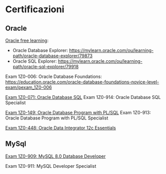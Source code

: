 # Certificazioni

## Oracle

[Oracle free learning](https://education.oracle.com/learning-explorer):
- Oracle Database Explorer: https://mylearn.oracle.com/ou/learning-path/oracle-database-explorer/79873
- Oracle SQL Explorer: https://mylearn.oracle.com/ou/learning-path/oracle-sql-explorer/79918


Exam 1Z0-006: Oracle Database Foundations: https://education.oracle.com/oracle-database-foundations-novice-level-exam/pexam_1Z0-006

[Exam 1Z0-071: Oracle Database SQL](https://github.com/pmarconcini/certificazioni/blob/master/Oracle%20Exam%201Z0-071%3A%20Oracle%20Database%20SQL.md)
Exam 1Z0-914: Oracle Database SQL Specialist

[Exam 1Z0-149: Oracle Database Program with PL/SQL](https://github.com/pmarconcini/certificazioni/blob/master/Oracle%20Exam%201Z0-149%3A%20Oracle%20Database%20Program%20with%20PLSQL.md)
Exam 1Z0-913: Oracle Database Program with PL/SQL Specialist

[Exam 1Z0-448: Oracle Data Integrator 12c Essentials](https://github.com/pmarconcini/certificazioni/blob/master/Oracle%20Exam%201Z0-448%3A%20Oracle%20Data%20Integrator%2012c%20Essentials.md)


## MySql
[Exam 1Z0-909: MySQL 8.0 Database Developer](https://github.com/pmarconcini/certificazioni/blob/master/MySql%20Exam%201Z0-909%3A%20MySQL%208.0%20Database%20Developer.md)

Exam 1Z0-911: MySQL Developer Specialist

